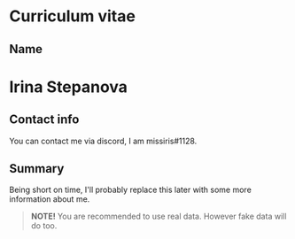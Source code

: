 # Curriculum vitae

## Name
# **Irina Stepanova**

## Contact info
You can contact me via discord, I am missiris#1128.

## Summary
Being short on time, I'll probably replace this later with some more information about me.
> **NOTE!** You are recommended to use real data. However fake data will do too.